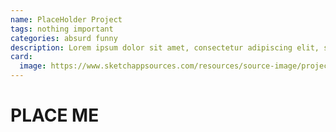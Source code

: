 ```yaml
---
name: PlaceHolder Project
tags: nothing important
categories: absurd funny
description: Lorem ipsum dolor sit amet, consectetur adipiscing elit, sed do eiusmod tempor incididunt ut labore et dolore magna aliqua.
card:
  image: https://www.sketchappsources.com/resources/source-image/project-neon-groove-music-ui.png
---
```


# PLACE ME
